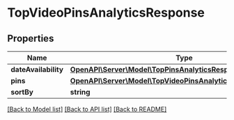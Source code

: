 # TopVideoPinsAnalyticsResponse

## Properties
Name | Type | Description | Notes
------------ | ------------- | ------------- | -------------
**dateAvailability** | [**OpenAPI\Server\Model\TopPinsAnalyticsResponseDateAvailability**](TopPinsAnalyticsResponseDateAvailability.md) |  | [optional] 
**pins** | [**OpenAPI\Server\Model\TopVideoPinsAnalyticsResponsePinsInner**](TopVideoPinsAnalyticsResponsePinsInner.md) |  | [optional] 
**sortBy** | **string** |  | [optional] 

[[Back to Model list]](../README.md#documentation-for-models) [[Back to API list]](../README.md#documentation-for-api-endpoints) [[Back to README]](../README.md)


